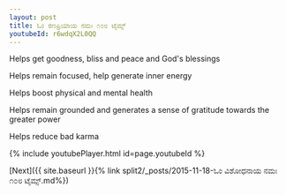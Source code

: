 ```yaml
---
layout: post
title: ಓಂ ರಣಪ್ರಿಯಾಯ ನಮಃ ೧೦೮ ಟೈಮ್ಸ್
youtubeId: r6wdqX2L0QQ
---
```

 
 
Helps get goodness, bliss and peace and God's blessings
 
Helps remain focused, help generate inner energy 
 
Helps boost physical and mental health 
 
Helps remain grounded and generates a sense of gratitude towards the greater power 
 
Helps reduce bad karma
 
 
 
 


{% include youtubePlayer.html id=page.youtubeId %}
 
[Next]({{ site.baseurl }}{% link  split2/_posts/2015-11-18-ಓಂ ವಿಶೋಧನಾಯ ನಮಃ ೧೦೮ ಟೈಮ್ಸ್.md%})
 
